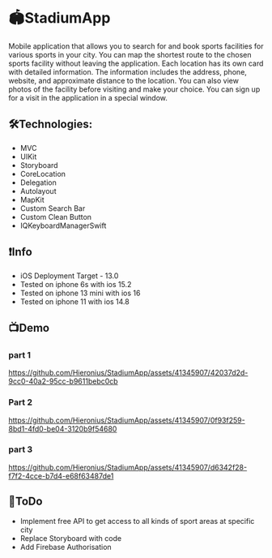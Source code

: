 # 🏟StadiumApp

Mobile application that allows you to search for and book sports facilities for various sports in your city. You can map the shortest route to the chosen sports facility without leaving the application. Each location has its own card with detailed information. The information includes the address, phone, website, and approximate distance to the location. You can also view photos of the facility before visiting and make your choice. You can sign up for a visit in the application in a special window.

## 🛠Technologies:
- MVC
- UIKit
- Storyboard
- CoreLocation
- Delegation
- Autolayout
- MapKit
- Custom Search Bar
- Custom Clean Button
- IQKeyboardManagerSwift

## ❗️Info
- iOS Deployment Target - 13.0
- Tested on iphone 6s with ios 15.2
- Tested on iphone 13 mini with ios 16
- Tested on iphone 11 with ios 14.8

## 📺Demo

### part 1
https://github.com/Hieronius/StadiumApp/assets/41345907/42037d2d-9cc0-40a2-95cc-b9611bebc0cb

### Part 2
https://github.com/Hieronius/StadiumApp/assets/41345907/0f93f259-8bd1-4fd0-be04-3120b9f54680

### part 3
https://github.com/Hieronius/StadiumApp/assets/41345907/d6342f28-f7f2-4cce-b7d4-e68f63487de1

## 📌ToDo
- Implement free API to get access to all kinds of sport areas at specific city
- Replace Storyboard with code
- Add Firebase Authorisation


